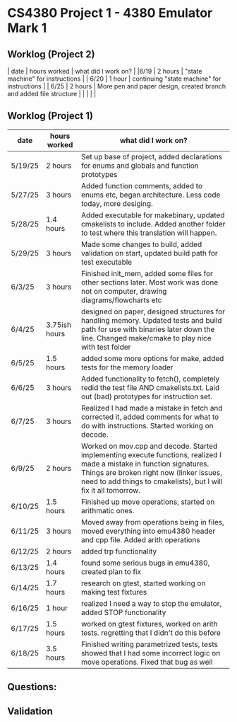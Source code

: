 # CS4380 Project 1 - 4380 Emulator Mark 1


## Worklog (Project 2)
| date | hours worked | what did I work on? | 
|6/19 | 2 hours | "state machine" for  instructions |
| 6/20 |  1 hour | continuing "state machine" for instructions |
| 6/25 | 2 hours | More pen and paper design, created branch and added file structure  |
|  | |  |




## Worklog (Project 1)
|date | hours worked | what did I work on? |
|-----|--------------|---------------------|
|5/19/25| 2 hours | Set up base of project, added declarations for enums and globals and function prototypes  |
|5/27/25 | 3 hours | Added function comments, added to enums etc, began architecture. Less code today, more desiging. | 
|5/28/25 | 1.4 hours | Added executable for makebinary, updated cmakelists to include. Added another folder to test where this translation will happen. |
|5/29/25 | 3 hours | Made some changes to build, added validation on start, updated build path for test executable | 
|6/3/25 | 3 hours  | Finished init_mem, added some files for other sections later. Most work was done not on computer, drawing diagrams/flowcharts etc|
|6/4/25 | 3.75ish hours | designed on paper, designed structures for handling memory. Updated tests and build path for use with binaries later down the line. Changed make/cmake to play nice with test folder|
|6/5/25 | 1.5 hours | added some more options for make, added tests for the memory loader|
|6/6/25 | 3 hours | Added functionality to fetch(), completely redid the test file AND cmakelists.txt. Laid out (bad) prototypes for instruction set.|
|6/7/25 | 3 hours | Realized I had made a mistake in fetch and corrected it, added comments for what to do with instructions. Started working on decode.| 
|6/9/25 | 2 hours | Worked on mov.cpp and decode. Started implementing execute functions, realized I made a mistake in function signatures. Things are broken right now (linker issues, need to add things to cmakelists), but I will fix it all tomorrow. | 
| 6/10/25 | 1.5 hours | Finished up move operations, started on arithmatic ones.  | 
| 6/11/25 | 3 hours | Moved away from operations being in files, moved everything into emu4380 header and cpp file. Added arith operations| 
|6/12/25 | 2 hours | added trp functionality |
|6/13/25 | 1.4 hours | found some serious bugs in emu4380, created plan to fix |   
|6/14/25 | 1.7 hours | research on gtest, started working on making test fixtures|
|6/16/25 | 1 hour | realized I need a way to stop the emulator, added STOP functionality | 
|6/17/25 | 1.5 hours | worked on gtest fixtures, worked on arith tests. regretting that I didn't do this before | 
|6/18/25 | 3.5 hours | Finished writing parametrized tests, tests showed that I had some incorrect logic on move operations. Fixed that bug as well |
## Questions: 


## Validation
